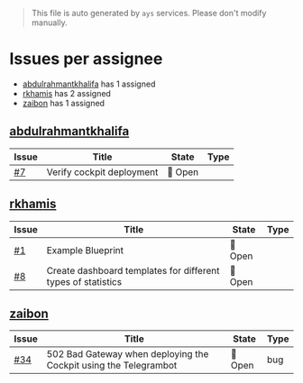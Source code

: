 > This file is auto generated by `ays` services. Please don't modify manually.

# Issues per assignee
- [abdulrahmantkhalifa](#abdulrahmantkhalifa) has 1 assigned
- [rkhamis](#rkhamis) has 2 assigned
- [zaibon](#zaibon) has 1 assigned



## [abdulrahmantkhalifa](https://github.com/abdulrahmantkhalifa)

|Issue|Title|State|Type|
|-----|-----|-----|----|
|[#7](https://github.com/jumpscale/jscockpit/issues/7)|Verify cockpit deployment|:red_circle: Open||


## [rkhamis](https://github.com/rkhamis)

|Issue|Title|State|Type|
|-----|-----|-----|----|
|[#1](https://github.com/jumpscale/jscockpit/issues/1)|Example Blueprint|:red_circle: Open||
|[#8](https://github.com/jumpscale/jscockpit/issues/8)|Create dashboard templates for different types of statistics|:red_circle: Open||


## [zaibon](https://github.com/zaibon)

|Issue|Title|State|Type|
|-----|-----|-----|----|
|[#34](https://github.com/jumpscale/jscockpit/issues/34)|502 Bad Gateway when deploying the Cockpit using the Telegrambot|:red_circle: Open|bug|

